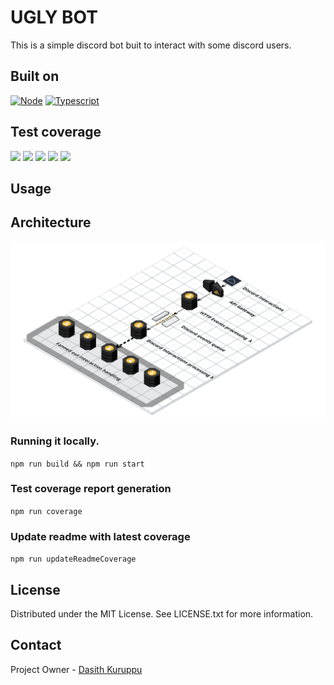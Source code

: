 # UGLY BOT

This is a simple discord bot buit to interact with some discord users.

## Built on
[![Node][node.js]][node-url]
[![Typescript][typescript]][typescript-url]

## Test coverage 


![](https://img.shields.io/badge/Coverage-86%25-83A603.svg?style=for-the-badge&logo=tsnode&logoColor=white&color=blue&label=Total&prefix=$coverage$) ![](https://img.shields.io/badge/Coverage-79%25-5A7302.svg?style=for-the-badge&logo=codereview&logoColor=white&color=blue&label=Statements&prefix=$statements$) ![](https://img.shields.io/badge/Coverage-94%25-83A603.svg?style=for-the-badge&logo=diagramsdotnet&logoColor=white&color=blue&label=Branches&prefix=$branches$) ![](https://img.shields.io/badge/Coverage-92%25-83A603.svg?style=for-the-badge&logo=awslambda&logoColor=white&color=blue&label=Functions&prefix=$functions$) ![](https://img.shields.io/badge/Coverage-79%25-5A7302.svg?style=for-the-badge&logo=codefactor&logoColor=white&color=blue&label=Lines&prefix=$lines$)

## Usage

## Architecture 
![Architecture](./readmeResources/images/UglyBotArchitectureWhiteBg.png)

### Running it locally.
    
`npm run build && npm run start`


### Test coverage report generation
`npm run coverage`

### Update readme with latest coverage

`npm run updateReadmeCoverage`


## License

Distributed under the MIT License. See LICENSE.txt for more information.

## Contact 

Project Owner - [Dasith Kuruppu](https://github.com/DasithKuruppu)



[node.js]: https://img.shields.io/badge/Nodejs-000000?style=for-the-badge&logo=node.js&logoColor=white
[node-url]: https://nodejs.org/
[typescript]: https://img.shields.io/badge/Typescript-000000?style=for-the-badge&logo=typescript&logoColor=white
[typescript-url]: https://typescript.org/


